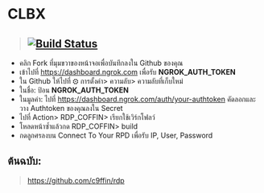 # CLBX


> ## [![Build Status](https://travis-ci.org/joemccann/dillinger.svg?branch=master)](https://github.com/c9ffin/RDP_COFFIN/blob/main/.github/workflows/coffin.yml)


* คลิก Fork ที่มุมขวาของหน้าจอเพื่อบันทึกลงใน Github ของคุณ
* เข้าไปที่ https://dashboard.ngrok.com เพื่อรับ **NGROK_AUTH_TOKEN**
* ใน Github ให้ไปที่ ⚙ การตั้งค่า> ความลับ> ความลับที่เก็บใหม่
* ในชื่อ: ป้อน **NGROK_AUTH_TOKEN**
* ในมูลค่า: ไปที่ https://dashboard.ngrok.com/auth/your-authtoken คัดลอกและวาง Authtoken ของคุณลงใน Secret
* ไปที่ Action> RDP_COFFIN> เรียกใช้เวิร์กโฟลว์
* โหลดหน้าซ้ำแล้วกด RDP_COFFIN> build
* กดลูกศรลงบน Connect To Your RPD เพื่อรับ IP, User, Password

## ต้นฉบับ:
> https://github.com/c9ffin/rdp
